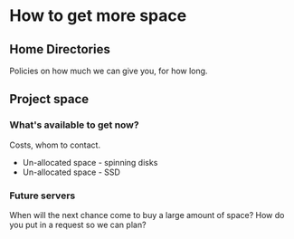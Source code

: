 # How to get more space

## Home Directories
Policies on how much we can give you, for how long.

## Project space
### What's available to get now?
Costs, whom to contact.

* Un-allocated space - spinning disks
* Un-allocated space - SSD

### Future servers
When will the next chance come to buy a large amount of space? How do you put in a request so we can plan?
